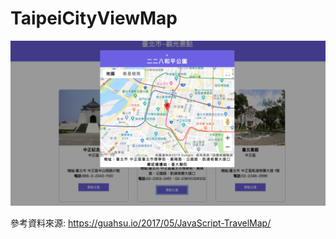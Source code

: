 # TaipeiCityViewMap

![image](https://github.com/lars10192002/TaipeiCityViewMap/blob/master/%E8%9E%A2%E5%B9%95%E5%BF%AB%E7%85%A7%202019-05-09%20%E4%B8%8B%E5%8D%888.15.02.png)




參考資料來源: https://guahsu.io/2017/05/JavaScript-TravelMap/
